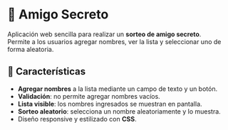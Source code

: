 # 🎁 Amigo Secreto

Aplicación web sencilla para realizar un **sorteo de amigo secreto**.  
Permite a los usuarios agregar nombres, ver la lista y seleccionar uno de forma aleatoria.

## 🚀 Características

- **Agregar nombres** a la lista mediante un campo de texto y un botón.
- **Validación**: no permite agregar nombres vacíos.
- **Lista visible**: los nombres ingresados se muestran en pantalla.
- **Sorteo aleatorio**: selecciona un nombre aleatoriamente y lo muestra.
- Diseño responsive y estilizado con **CSS**.
